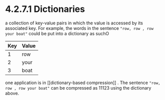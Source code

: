 # 4.2.7.1 Dictionaries
a collection of key-value pairs in which the value is accessed by its associated key. For example, the words in the sentence `"row, row , row your boat"` could be put into a dictionary as suchO

| Key | Value |
| --- | ----- |
| 1   | row   |
| 2   | your  |
| 3   | boat  |

one application is in [[dictionary-based compression]] . The sentence `"row, row , row your boat"` can be compressed as 11123 using the dictionary above.


